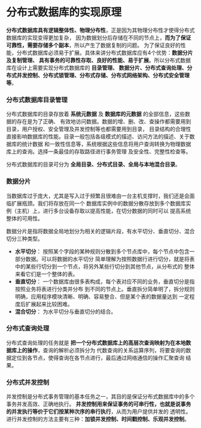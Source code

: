 分布式数据库的实现原理
=================================================================
**分布式数据库具有逻辑整体性、物理分布性**，正是因为其物理分布性才使得分布式数据库的实现变得更加复杂，
因为数据划分后存储在不同的节点上，**而为了保证可靠性，需要存储多个副本**，所以产生了数据复制的问题。
为了保证良好的性能，分布式数据库必须易于扩展。具体来讲分布式数据库应有4个优势：**数据分片及复制管理、
具有事务的可靠性存取、良好的性能、易于扩展**。所以分布式数据库在设计上需要实现分布式数据库的 **目录管理、
数据分片、分布式查询处理、分布式并发控制、分布式锁管理、分布式存储、分布式网络架构、分布式安全管理等**。 

### 分布式数据库目录管理
分布式数据库的目录存放着 **系统元数据** 及 **数据库的元数据** 的全部信息，这些数据的存在是为了正确、
有效地访问数据。数据的增、删、改、查操作都需要用到目录，用户授权、安全管理及并发控制等也都需要用到目录，
目录结构的合理性直接影响数据库的性能。目录一般包括各级模式的描述、访问方法的描述、关于数据库的统计数据
和一致性信息等，系统根据这些信息将用户查询转换为物理数据库上的查询。选择一条最佳的存取路径进行事务管理
及安全性、完整性检查等。

分布式数据库的目录可分为 **全局目录、分布式目录、全局与本地混合目录**。

### 数据分片
当数据库过于庞大，尤其是写入过于频繁且很难由一台主机支撑时，我们还是会面临扩展瓶颈。我们将存放在同一个
数据库实例中的数据分散存放到多个数据库实例（主机）上，进行多台设备存取以提高性能，在切分数据的同时可以
提高系统整体的可用性。

数据分片是指将数据全局地划分为相关的逻辑片段，有水平切分、垂直切分、混合切分三种类型。
+ **水平切分**： 按照某个字段的某种规则分散到多个节点库中，每个节点中包含一部分数据。可以将数据的水平切分
简单理解为按照数据行进行切分，就是将表中的某些行切分到一个节点，将另外某些行切分到其他节点，从分布式的
整体来看它们是一个整体的表。
+ **垂直切分**： 一个数据库由很多表构成，每个表对应不同的业务，垂直切分是指按照业务将表进行分类并分布
到不同的节点上。垂直拆分简单明了，拆分规则明确，应用程序模块清晰、明确、容易整合、但是某个表的数据量达到
一定程度后扩展起来比较困难。
+ **混合切分**： 为水平切分与垂直切分的结合。

### 分布式查询处理
分布式查询处理的任务就是 **把一个分布式数据库上的高层次查询映射为在本地数据库上的操作**，查询的解析必须拆分为
代数查询的关系运算序列，将要查询的数据定位到各节点，使得查询在各节点进行，最后通过网络通信的操作汇聚查询
结果。

### 分布式并发控制
并发控制是分布式事务管理的基本任务之一，其目的是保证分布式数据库中的多个事务并发高效、正确地执行。
**并发控制用来保证事务的可串行性，也就是说事务的并发执行等价于它们按某种次序的串行执行**，从而为用户提供并发的
透明性。进行并发控制的方法主要有三种：**加锁并发控制、时间戳控制、乐观并发控制**。


